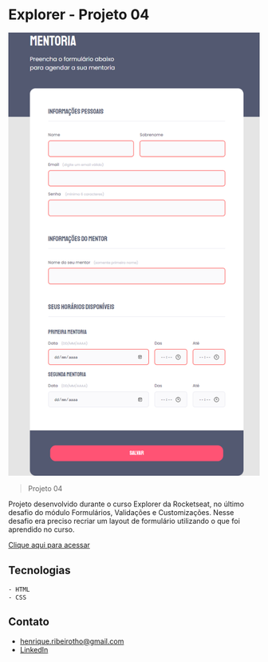 # Explorer - Projeto 04

![preview](./.github/preview.png)

> Projeto 04

Projeto desenvolvido durante o curso Explorer da Rocketseat, no último desafio do módulo Formulários, Validações e Customizações. Nesse desafio era preciso recriar um layout de formulário utilizando o que foi aprendido no curso.



[Clique aqui para acessar](https://henriquetho.github.io/projeto04-explorer/)

## Tecnologias

    - HTML
    - CSS

## Contato

- henrique.ribeirotho@gmail.com
- [LinkedIn](https://www.linkedin.com/in/henrique-thomazin-068922162/)
